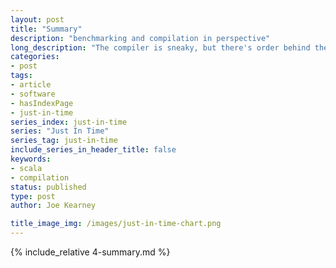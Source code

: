 ```yaml
---
layout: post
title: "Summary"
description: "benchmarking and compilation in perspective"
long_description: "The compiler is sneaky, but there's order behind the magic of the JVM. This is all fascinating, but it's probably not the bottleneck in your application."
categories:
- post
tags:
- article
- software
- hasIndexPage
- just-in-time
series_index: just-in-time
series: "Just In Time"
series_tag: just-in-time
include_series_in_header_title: false
keywords:
- scala
- compilation
status: published
type: post
author: Joe Kearney

title_image_img: /images/just-in-time-chart.png
---
```


{% include_relative 4-summary.md %}
